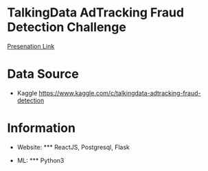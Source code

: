 

# TalkingData AdTracking Fraud Detection Challenge


[Presenation Link](https://www.canva.com/design/DAC3NCZtL0g/VEJuWVgK1g9jYsWSDo8KLg/view?utm_content=DAC3NCZtL0g&utm_campaign=designshare&utm_medium=link&utm_source=sharebutton)

# Data Source

* Kaggle
https://www.kaggle.com/c/talkingdata-adtracking-fraud-detection


# Information

* Website:
*** ReactJS, Postgresql, Flask


* ML:
*** Python3
